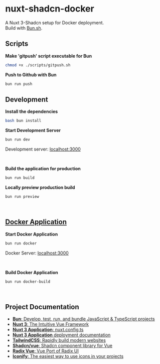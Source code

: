 # nuxt-shadcn-docker

A Nuxt 3-Shadcn setup for Docker deployment.
<br>
Build with [Bun.sh](https://bun.sh).

## Scripts

**Make 'gitpush' script executable for Bun**

```bash
chmod +x ./scripts/gitpush.sh
```

**Push to Github with Bun**

```bash
bun run push
```

## Development

**Install the dependencies**

```bash
bash bun install
```

**Start Development Server**

```bash
bun run dev
```

Development server: [localhost:3000](http://localhost:3000)

<br>

**Build the application for production**

```bash
bun run build
```

**Locally preview production build**

```bash
bun run preview
```

<br>

## [Docker Application](https://docker.com)

**Start Docker Application**

```bash
bun run docker
```

Docker Server: [localhost:3000](http://localhost:3000)

<br>

**Build Docker Application**

```bash
bun run docker-build
```

<br>

## Project Documentation

- <a href="https://bun.sh" target="_blank"><b>Bun</b>: Develop, test, run, and bundle JavaScript & TypeScript projects</a>
- <a href="https://nuxt.com" target="_blank"><b>Nuxt 3</b>: The Intuitive Vue Framework</a>
- <a href="https://nuxt.com/docs/api/configuration/nuxt-config" target="_blank"><b>Nuxt 3 Application</b>: nuxt.config.ts</a>
- <a href="https://nuxt.com/docs/getting-started/deployment" target="_blank"><b>Nuxt 3 Application</b> deployment documentation</a>
- <a href="https://tailwindcss.com/" target="_blank"><b>TailwindCSS</b>: Rapidly build modern websites</a>
- <a href="https://shadcn-vue.com" target="_blank"><b>Shadcn/vue</b>: Shadcn component library for Vue</a>
- <a href="https://www.radix-vue.com/" target="_blank"><b>Radix Vue</b>: Vue Port of Radix UI</a>
- <a href="https://iconify.design/" target="_blank"><b>Iconify</b>: The easiest way to use icons in your projects</a>
